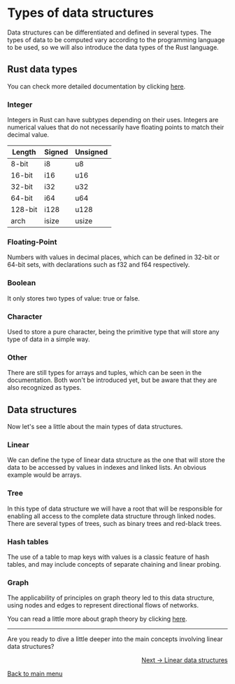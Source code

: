 # Types of data structures

Data structures can be differentiated and defined in several types. The types of data to be computed vary according to the programming language to be used, so we will also introduce the data types of the Rust language.

## Rust data types

You can check more detailed documentation by clicking [here](https://doc.rust-lang.org/book/ch03-02-data-types.html).

### Integer

Integers in Rust can have subtypes depending on their uses. Integers are numerical values that do not necessarily have floating points to match their decimal value.

| Length  | Signed | Unsigned |
|---------|--------|----------|
| 8-bit   | i8     | u8       |
| 16-bit  | i16    | u16      |
| 32-bit  | i32    | u32      |
| 64-bit  | i64    | u64      |
| 128-bit | i128   | u128     |
| arch    | isize  | usize    |

### Floating-Point

Numbers with values in decimal places, which can be defined in 32-bit or 64-bit sets, with declarations such as f32 and f64 respectively.

### Boolean

It only stores two types of value: true or false.

### Character

Used to store a pure character, being the primitive type that will store any type of data in a simple way.

### Other

There are still types for arrays and tuples, which can be seen in the documentation. Both won't be introduced yet, but be aware that they are also recognized as types.

## Data structures

Now let's see a little about the main types of data structures.

### Linear

We can define the type of linear data structure as the one that will store the data to be accessed by values in indexes and linked lists. An obvious example would be arrays.

### Tree

In this type of data structure we will have a root that will be responsible for enabling all access to the complete data structure through linked nodes. There are several types of trees, such as binary trees and red-black trees.

### Hash tables

The use of a table to map keys with values is a classic feature of hash tables, and may include concepts of separate chaining and linear probing.

### Graph

The applicability of principles on graph theory led to this data structure, using nodes and edges to represent directional flows of networks.

You can read a little more about graph theory by clicking [here](https://en.wikipedia.org/wiki/Graph_theory).

---

Are you ready to dive a little deeper into the main concepts involving linear data structures?

<p align="right">
  <a href="https://github.com/lanjoni/rust-data-structure/tree/main/content/linear">Next -> Linear data structures</a>
</p>

<p align="left">
  <a href="https://github.com/lanjoni/rust-data-structure#roadmap">Back to main menu</a>
</p>
